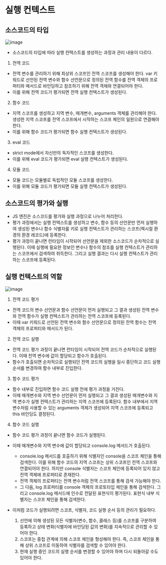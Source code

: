실행 컨텍스트
===

소스코드의 타입
---
![image](https://github.com/user-attachments/assets/e83f3442-2498-4b49-8ba5-604da6d83b14)
- 소스코드의 타입에 따라 실행 컨텍스트를 생성하는 과정과 관리 내용이 다르다.
1. 전역 코드
  - 전역 변수를 관리하기 위해 최상위 스코프인 전역 스코프를 생성해야 한다. var 키워드로 선언된 전역 변수와 함수 선언문으로 정의된 전역 함수를 전역 객체의 프로퍼티와 메서드로 바인딩하고 참조하기 위해 전역 객체와 연결되어야 한다.
  - 이를 위해 전역 코드가 평가되면 전역 실행 컨텍스트가 생성된다.
2. 함수 코드
  - 지역 스코프를 생성하고 지역 변수, 매개변수, arguments 객체를 관리해야 한다. 생성한 지역 스코프를 전역 스코프에서 시작하는 스코프 체인의 일원으로 연결해야 한다.
  - 이를 위해 함수 코드가 평가되면 함수 실행 컨텍스트가 생성된다.
3. eval 코드
  - strict mode에서 자신만의 독자적인 스코프를 생성한다.
  - 이를 위해 eval 코드가 평가되면 eval 실행 컨텍스트가 생성된다.
4. 모듈 코드
  - 모듈 코드는 모듈별로 독립적인 모듈 스코프를 생성한다.
  - 이를 위해 모듈 코드가 평가되면 모듈 실행 컨텍스트가 생성된다.

소스코드의 평가와 실행
---
- JS 엔진은 소스코드를 평가와 실행 과정으로 나누어 처리한다.
- 평가 과정에서는 실행 컨텍스트를 생성하고 변수, 함수 등의 선언문만 먼저 실행하여 생성된 변수나 함수 식별자를 키로 실행 컨텍스트가 관리하는 스코프(렉시컬 환경의 환경 레코드)에 등록한다.
- 평가 과정이 끝나면 런타임이 시작되어 선언문을 제외한 소스코드가 순차적으로 실행된다. 이때 실행에 필요한 정보인 변수나 함수의 참조를 실행 컨텍스트가 관리하는 스코프에서 검색하여 취득한다. 그리고 실행 결과는 다시 실행 컨텍스트가 관리하는 스코프에 등록된다.

실행 컨텍스트의 역할
---
![image](https://github.com/user-attachments/assets/1bdc9391-767e-4009-a94c-5fab4da068b1)
1. 전역 코드 평가
- 전역 코드의 변수 선언문과 함수 선언문이 먼저 실행되고 그 결과 생성된 전역 변수와 전역 함수가 실행 컨텍스트가 관리하는 전역 스코프에 등록된다.
- 이때 var 키워드로 선언된 전역 변수와 함수 선언문으로 정의된 전역 함수는 전역 객체의 프로퍼티와 메서드가 된다.
2. 전역 코드 실행
- 전역 코드 평가 과정이 끝나면 런타임이 시작되어 전역 코드가 순차적으로 실행된다. 이때 전역 변수에 값이 할당되고 함수가 호출된다.
- 함수가 호출되면 순차적으로 실행되던 전역 코드의 실행을 일시 중단하고 코드 실행 순서를 변경하여 함수 내부로 진입한다.
3. 함수 코드 평가
- 함수 내부로 진입하면 함수 코드 실행 전에 평가 과정을 거친다.
- 이때 매개변수와 지역 변수 선언문이 먼저 실행되고 그 결과 생성된 매개변수와 지역 변수가 실행 컨텍스트가 관리하는 지역 스코프에 등록된다. 함수 내부에서 지역 변수처럼 사용할 수 있는 arguments 객체가 생성되어 지역 스코프에 등록되고 this 바인딩도 결정된다.
4. 함수 코드 실행
- 함수 코드 평가 과정이 끝나면 함수 코드가 실행된다.
- 이때 매개변수와 지역 변수에 값이 할당되고 console.log 메서드가 호출된다.
  - console.log 메서드를 호출하기 위해 식별자인 console을 스코프 체인을 통해 검색한다. 이를 위해 함수 코드의 지역 스코프는 상위 스코프인 전역 스코프와 연결되어야 한다. 하지만 console 식별자는 스코프 체인에 등록되어 있지 않고 전역 객체에 프로퍼티로 존재한다.
  - 전역 객체의 프로퍼티는 전역 변수처럼 전역 스코프를 통해 검색 가능해야 한다.
  - 그 다음, log 프로퍼티를 console 객체의 프로토타입 체인을 통해 검색한다. 그리고 console.log 메서드에 인수로 전달된 표현식이 평가된다. 표현식 내부 식별자는 스코프 체인을 통해 검색한다.

- 이처럼 코드가 실행되려면 스코프, 식별자, 코드 실행 순서 등의 관리가 필요하다.
  1. 선언에 의해 생성된 모든 식별자(변수, 함수, 클래스 등)를 스코프를 구분하여 등록하고 상태 변화(식별자에 바인딩된 값의 변화)를 지속적으로 관리할 수 있어야 한다.
  2. 스코프는 중첩 관계에 의해 스코프 체인을 형성해야 한다. 즉, 스코프 체인을 통해 상위 스코프로 이동하여 식별자를 검색할 수 있어야 한다.
  3. 현재 실행 중인 코드의 실행 순서를 변경할 수 있어야 하며 다시 되돌아갈 수도 있어야 한다.
